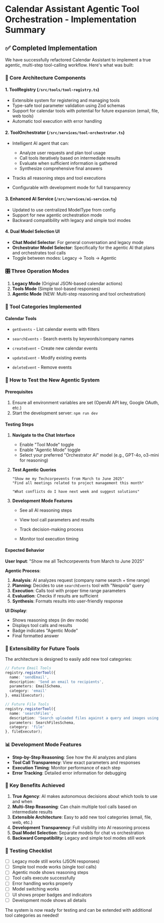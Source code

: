 # Calendar Assistant Agentic Tool Orchestration - Implementation Summary

## ✅ Completed Implementation

We have successfully refactored Calendar Assistant to implement a true agentic, multi-step tool-calling workflow. Here's what was built:

### 🧠 Core Architecture Components

#### 1. **ToolRegistry** (`/src/tools/tool-registry.ts`)

- Extensible system for registering and managing tools
- Type-safe tool parameter validation using Zod schemas
- Support for calendar tools with potential for future expansion (email, file, web tools)
- Automatic tool execution with error handling

#### 2. **ToolOrchestrator** (`/src/services/tool-orchestrator.ts`)

- Intelligent AI agent that can:
  - Analyze user requests and plan tool usage
  - Call tools iteratively based on intermediate results
  - Evaluate when sufficient information is gathered
  - Synthesize comprehensive final answers

- Tracks all reasoning steps and tool executions
- Configurable with development mode for full transparency

#### 3. **Enhanced AI Service** (`/src/services/ai-service.ts`)

- Updated to use centralized ModelType from config
- Support for new agentic orchestration mode
- Backward compatibility with legacy and simple tool modes

#### 4. **Dual Model Selection UI**

- **Chat Model Selector**: For general conversation and legacy mode
- **Orchestrator Model Selector**: Specifically for the agentic AI that plans and orchestrates tool calls
- Toggle between modes: Legacy → Tools → Agentic

### 🎛️ Three Operation Modes

1. **Legacy Mode** (Original JSON-based calendar actions)
2. **Tools Mode** (Simple tool-based responses)
3. **Agentic Mode** (NEW: Multi-step reasoning and tool orchestration)

### 🔧 Tool Categories Implemented

#### Calendar Tools

- `getEvents` - List calendar events with filters
- `searchEvents` - Search events by keywords/company names
- `createEvent` - Create new calendar events
- `updateEvent` - Modify existing events

- `deleteEvent` - Remove events

### 🚀 How to Test the New Agentic System

#### Prerequisites

1. Ensure all environment variables are set (OpenAI API key, Google OAuth, etc.)
2. Start the development server: `npm run dev`

#### Testing Steps

1. **Navigate to the Chat Interface**
   - Enable "Tool Mode" toggle
   - Enable "Agentic Mode" toggle
   - Select your preferred "Orchestrator AI" model (e.g., GPT-4o, o3-mini for reasoning)

2. **Test Agentic Queries**

   ```
   "Show me my Techcorpevents from March to June 2025"
   "Find all meetings related to project management this month"

   "What conflicts do I have next week and suggest solutions"
   ```

3. **Development Mode Features**
   - See all AI reasoning steps
   - View tool call parameters and results
   - Track decision-making process

   - Monitor tool execution timing

#### Expected Behavior

**User Input**: "Show me all Techcorpevents from March to June 2025"

**Agentic Process**:

1. **Analysis**: AI analyzes request (company name search + time range)
2. **Planning**: Decides to use `searchEvents` tool with "Nespola" query
3. **Execution**: Calls tool with proper time range parameters
4. **Evaluation**: Checks if results are sufficient
5. **Synthesis**: Formats results into user-friendly response

**UI Display**:

- Shows reasoning steps (in dev mode)
- Displays tool calls and results
- Badge indicates "Agentic Mode"
- Final formatted answer

### 🔄 Extensibility for Future Tools

The architecture is designed to easily add new tool categories:

```typescript
// Future Email Tools
registry.registerTool({
  name: 'sendEmail',
  description: 'Send an email to recipients',
  parameters: EmailSchema,
  category: 'email'
}, emailExecutor);

// Future File Tools
registry.registerTool({
  name: 'searchFiles',
  description: 'Search uploaded files against a query and images using LLM',
  parameters: SearchFilesSchema,
  category: 'file'
}, fileExecutor);
```

### 📊 Development Mode Features

- **Step-by-Step Reasoning**: See how the AI analyzes and plans
- **Tool Call Transparency**: View exact parameters and responses
- **Execution Timing**: Monitor performance of each step
- **Error Tracking**: Detailed error information for debugging

### 🎯 Key Benefits Achieved

1. **True Agency**: AI makes autonomous decisions about which tools to use and when
2. **Multi-Step Reasoning**: Can chain multiple tool calls based on intermediate results
3. **Extensible Architecture**: Easy to add new tool categories (email, file, web, etc.)
4. **Development Transparency**: Full visibility into AI reasoning process
5. **Dual Model Selection**: Separate models for chat vs orchestration
6. **Backward Compatibility**: Legacy and simple tool modes still work

### 🐛 Testing Checklist

- [ ] Legacy mode still works (JSON responses)
- [ ] Simple tool mode works (single tool calls)
- [ ] Agentic mode shows reasoning steps
- [ ] Tool calls execute successfully
- [ ] Error handling works properly
- [ ] Model switching works
- [ ] UI shows proper badges and indicators
- [ ] Development mode shows all details

The system is now ready for testing and can be extended with additional tool categories as needed!
